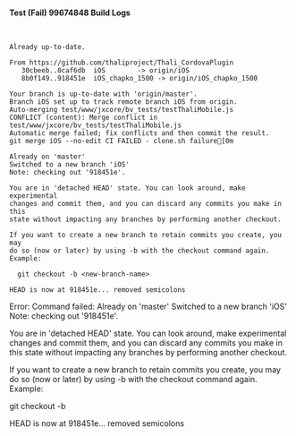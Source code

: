 #### Test (Fail) 99674848 Build Logs


```


```

```
Already up-to-date.

From https://github.com/thaliproject/Thali_CordovaPlugin
   30cbeeb..0caf6db  iOS        -> origin/iOS
   8b0f149..918451e  iOS_chapko_1500 -> origin/iOS_chapko_1500

```

```
Your branch is up-to-date with 'origin/master'.
Branch iOS set up to track remote branch iOS from origin.
Auto-merging test/www/jxcore/bv_tests/testThaliMobile.js
CONFLICT (content): Merge conflict in test/www/jxcore/bv_tests/testThaliMobile.js
Automatic merge failed; fix conflicts and then commit the result.
git merge iOS --no-edit CI FAILED - clone.sh failure[0m

Already on 'master'
Switched to a new branch 'iOS'
Note: checking out '918451e'.

You are in 'detached HEAD' state. You can look around, make experimental
changes and commit them, and you can discard any commits you make in this
state without impacting any branches by performing another checkout.

If you want to create a new branch to retain commits you create, you may
do so (now or later) by using -b with the checkout command again. Example:

  git checkout -b <new-branch-name>

HEAD is now at 918451e... removed semicolons

```

Error: Command failed: Already on 'master'
Switched to a new branch 'iOS'
Note: checking out '918451e'.

You are in 'detached HEAD' state. You can look around, make experimental
changes and commit them, and you can discard any commits you make in this
state without impacting any branches by performing another checkout.

If you want to create a new branch to retain commits you create, you may
do so (now or later) by using -b with the checkout command again. Example:

  git checkout -b <new-branch-name>

HEAD is now at 918451e... removed semicolons
